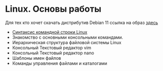 # Linux. Основы работы
Для тех кто хочет скачать дистрибутив Debian 11 ссылка на образ [здесь](https://cdimage.debian.org/debian-cd/current/amd64/iso-dvd/debian-11.1.0-amd64-DVD-1.iso)

 *   [Синтаксис командной строки Linux](./lesson1.md)
 *   Знакомство с основными консольными командами.
 *   Иерархическая структура файловой системы Linux
 *   Консольный Текстовый редактор vim
 *   Консольный Текстовый редактор nano
 *   Шаблоны имен файлов
 *   Команды управления файлами и каталогами  
